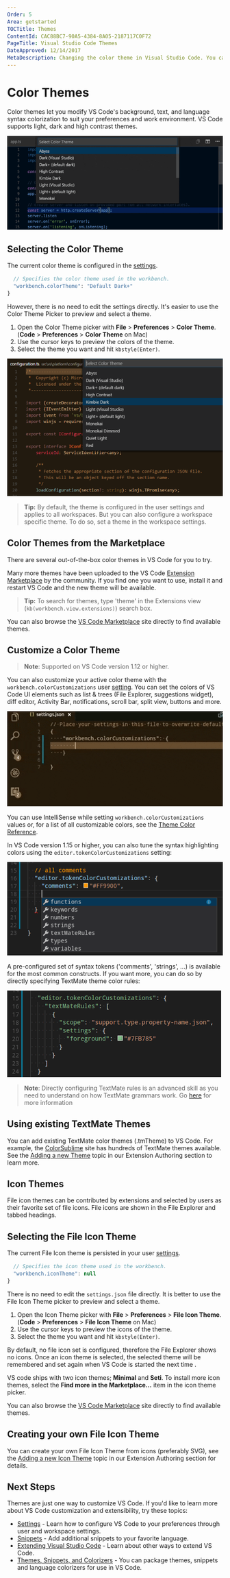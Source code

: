 ```yaml
---
Order: 5
Area: getstarted
TOCTitle: Themes
ContentId: CAC88BC7-90A5-4384-8A05-2187117C0F72
PageTitle: Visual Studio Code Themes
DateApproved: 12/14/2017
MetaDescription: Changing the color theme in Visual Studio Code. You can use color themes provided by VS Code, the community or create your own new themes.  TextMate .tmTheme files are supported.
---
```

# Color Themes

Color themes let you modify VS Code's background, text, and language syntax colorization to suit your preferences and work environment. VS Code supports light, dark and high contrast themes.

![Preview themes from the Command Palette](/images/themes_hero.gif)


## Selecting the Color Theme

The current color theme is configured in the [settings](/md/快速入门/设置.md).

```javascript
  // Specifies the color theme used in the workbench.
  "workbench.colorTheme": "Default Dark+"
}
```

However, there is no need to edit the settings directly. It's easier to use the Color Theme Picker to preview and select a theme.

1. Open the Color Theme picker with **File** > **Preferences** > **Color Theme**. (**Code** > **Preferences** > **Color Theme** on Mac)
2. Use the cursor keys to preview the colors of the theme.
3. Select the theme you want and hit `kbstyle(Enter)`.

![Themes in the Command Palette](/images/2023-04-10-09-25-00.png)

> **Tip:** By default, the theme is configured in the user settings and applies to all workspaces. But you can also configure a workspace specific theme. To do so, set a theme in the workspace settings.

## Color Themes from the Marketplace

There are several out-of-the-box color themes in VS Code for you to try.

Many more themes have been uploaded to the VS Code [Extension Marketplace](/md/编辑器/扩展市场.md) by the community.  If you find one you want to use, install it and restart VS Code and the new theme will be available.

> **Tip:** To search for themes, type 'theme' in the Extensions view (`kb(workbench.view.extensions)`) search box.

<div class="marketplace-extensions-themes"></div>

You can also browse the [VS Code Marketplace](https://marketplace.visualstudio.com/vscode/Themes) site directly to find available themes.

## Customize a Color Theme

>**Note**: Supported on VS Code version 1.12 or higher.

You can also customize your active color theme with the `workbench.colorCustomizations` user [setting](/md/快速入门/设置.md). You can set the colors of VS Code UI elements such as list & trees (File Explorer, suggestions widget), diff editor, Activity Bar, notifications, scroll bar, split view, buttons and more.

![activity bar theming](/images/theme-activitybar.gif)

You can use IntelliSense while setting `workbench.colorCustomizations` values or, for a list of all customizable colors, see the [Theme Color Reference](/md/定制化/主题.md).

In VS Code version 1.15 or higher, you can also tune the syntax highlighting colors using the `editor.tokenColorCustomizations` setting:

![Token Color Customization](/images/2023-04-10-09-45-59.png)

A pre-configured set of syntax tokens ('comments', 'strings', ...) is available for the most common constructs. If you want more, you can do so by directly specifying TextMate theme color rules:

![Advanced Token Color Customization](/images/2023-04-10-09-46-17.png)

>**Note**: Directly configuring TextMate rules is an advanced skill as you need to understand on how TextMate grammars work. Go [here](/md/定制化/主题.md) for more information

## Using existing TextMate Themes

You can add existing TextMate color themes (.tmTheme) to VS Code. For example, the [ColorSublime](https://colorsublime.github.io/) site has hundreds of TextMate themes available. See the [Adding a new Theme](/md/定制化/调色板.md#adding-a-new-theme) topic in our Extension Authoring section to learn more.

## Icon Themes

File icon themes can be contributed by extensions and selected by users as their favorite set of file icons. File icons are shown in the File Explorer and tabbed headings.

## Selecting the File Icon Theme

The current File Icon theme is persisted in your user [settings](/md/快速入门/设置.md).

```javascript
  // Specifies the icon theme used in the workbench.
  "workbench.iconTheme": null
}
```

There is no need to edit the `settings.json` file directly. It is better to use the File Icon Theme picker to preview and select a theme.

1. Open the Icon Theme picker with **File** > **Preferences** > **File Icon Theme**. (**Code** > **Preferences** > **File Icon Theme** on Mac)
2. Use the cursor keys to preview the icons of the theme.
3. Select the theme you want and hit `kbstyle(Enter)`.

By default, no file icon set is configured, therefore the File Explorer shows no icons. Once an icon theme is selected, the selected theme will be remembered and set again when VS Code is started the next time .

VS code ships with two icon themes; **Minimal** and **Seti**. To install more icon themes, select the **Find more in the Marketplace...** item in the icon theme picker.

You can also browse the [VS Code Marketplace](https://marketplace.visualstudio.com/vscode/Themes) site directly to find available themes.

## Creating your own File Icon Theme

You can create your own File Icon Theme from icons (preferably SVG), see the [Adding a new Icon Theme](/md/定制化/调色板.md#Adding-a-new-icon-theme) topic in our Extension Authoring section for details.

## Next Steps

Themes are just one way to customize VS Code. If you'd like to learn more about VS Code customization and extensibility, try these topics:

* [Settings](/md/快速入门/设置.md) -  Learn how to configure VS Code to your preferences through user and workspace settings.
* [Snippets](/md/定制化/用户定义代码段.md) - Add additional snippets to your favorite language.
* [Extending Visual Studio Code](/md/扩展/概述.md) - Learn about other ways to extend VS Code.
* [Themes, Snippets, and Colorizers](/md/定制化/调色板.md) - You can package themes, snippets and language colorizers for use in VS Code.
